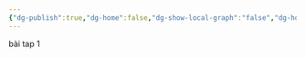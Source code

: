 ```yaml
---
{"dg-publish":true,"dg-home":false,"dg-show-local-graph":"false","dg-home-link":"false","dg-show-backlinks":"false","dg-show-toc":"false","dg-show-inline-title":"false","dg-show-file-tree":"false","dg-enable-search":"false","dg-link-preview":"false","dg-show-tags":"false","dg-pass-frontmatter":"false","permalink":"/publish/giao-duc/bai-tap-ve-nha-1/","dgHomeLink":"false","dgPassFrontmatter":true,"dgShowBacklinks":"false","dgShowLocalGraph":"false","dgShowInlineTitle":"false","dgShowFileTree":"false","dgEnableSearch":"false","dgShowToc":"false","dgLinkPreview":"false","dgShowTags":"false","noteIcon":"","updated":"2025-01-25T09:13:38.218+07:00"}
---
```


bài tap 1